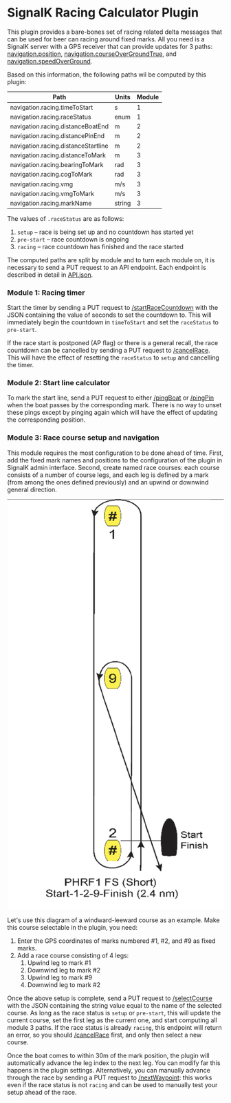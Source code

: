 # SignalK Racing Calculator Plugin

This plugin provides a bare-bones set of racing related delta messages
that can be used for beer can racing around fixed marks. 
All you need is a SignalK server with a GPS receiver that can provide updates for
3 paths:
[navigation.position](https://signalk.org/specification/1.7.0/doc/vesselsBranch.html#vesselsregexpnavigationposition),
[navigation.courseOverGroundTrue](https://signalk.org/specification/1.7.0/doc/vesselsBranch.html#vesselsregexpnavigationcourseovergroundtrue), and
[navigation.speedOverGround](https://signalk.org/specification/1.7.0/doc/vesselsBranch.html#vesselsregexpnavigationspeedoverground).

Based on this information, the following paths wil be computed by this plugin:

| Path                                  | Units     | Module |
| ------------------------------------- | --------- | ------ |
| navigation.racing.timeToStart 	    | s         |  1     |
| navigation.racing.raceStatus 	        | enum      |  1     |
| navigation.racing.distanceBoatEnd 	| m         |  2     |
| navigation.racing.distancePinEnd  	| m         |  2     |
| navigation.racing.distanceStartline 	| m         |  2     |
| navigation.racing.distanceToMark 	    | m         |  3     |
| navigation.racing.bearingToMark       | rad       |  3     |
| navigation.racing.cogToMark 	        | rad       |  3     |
| navigation.racing.vmg 	            | m/s       |  3     |
| navigation.racing.vmgToMark 	        | m/s       |  3     |
| navigation.racing.markName 	        | string    |  3     |

The values of `.raceStatus` are as follows:
1. `setup` – race is being set up and no countdown has started yet
2. `pre-start` – race countdown is ongoing
3. `racing` – race countdown has finished and the race started

The computed paths are split by module and 
to turn each module on, it is necessary to send a PUT request to an API endpoint.
Each endpoint is described in detail in [API.json](./src/api.json#L159).

### Module 1: Racing timer 

Start the timer by sending a PUT request to [/startRaceCountdown](./src/api.json#L159) with 
the JSON containing the value of seconds to set the countdown to.
This will immediately begin the countdown in `timeToStart` and set the `raceStatus` to `pre-start`.

If the race start is postponed (AP flag) or there is a general recall,
the race countdown can be cancelled by sending a PUT request to [/cancelRace](./src/api.json#L192).
This will have the effect of resetting the `raceStatus` to `setup` and cancelling the timer.

### Module 2: Start line calculator

To mark the start line, send a PUT request to either [/pingBoat](./src/api.json#L205) or 
[/pingPin](./src/api.json#L218) when the boat passes by the corresponding mark.
There is no way to unset these pings except by pinging again which will have the effect of updating
the corresponding position.

### Module 3: Race course setup and navigation

This module requires the most configuration to be done ahead of time. 
First, add the fixed mark names and positions to the configuration of the plugin in SignalK admin interface.
Second, create named race courses: each course consists of a number of course legs, and
each leg is defined by a mark (from among the ones defined previously) and 
an upwind or downwind general direction.

![Windward-leeward course around 3 marks](./example-course-diagram.png)

Let's use this diagram of a windward-leeward course as an example. 
Make this course selectable in the plugin, you need:
1. Enter the GPS coordinates of marks numbered #1, #2, and #9 as fixed marks.
1. Add a race course consisting of 4 legs:
    1. Upwind leg to mark #1
    1. Downwind leg to mark #2
    1. Upwind leg to mark #9
    1. Downwind leg to mark #2

Once the above setup is complete, send a PUT request to [/selectCourse](./src/api.json#L231) with 
the JSON containing the string value equal to the name of the selected course.
As long as the race status is `setup` or `pre-start`, this will update the current course, 
set the first leg as the current one, and start computing all module 3 paths.
If the race status is already `racing`, this endpoint will return an error, so you should 
[/cancelRace](./src/api.json#L192) first, and only then select a new course.

Once the boat comes to within 30m of the mark position, the plugin will automatically advance 
the leg index to the next leg. You can modify far this happens in the plugin settings. 
Alternatively, you can manually advance through the race by sending a PUT request to
[/nextWaypoint](./src/api.json#L264): 
this works even if the race status is not `racing` and can be used to manually test your setup ahead of the race.


